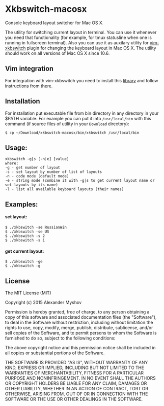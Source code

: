 # Xkbswitch-macosx

Console keyboard layout switcher for Mac OS X.

The utility for switching current layout in terminal. You can use it whenever you need
that functionality (for example, for tmux statusline when one is running in fullscreen
terminal). Also you can use it as auxilary utility for [vim-xkbswitch](https://github.com/lyokha/vim-xkbswitch) plugin for
changing the keyboard layout in Mac&nbsp;OS&nbsp;X. The utility should work on all versions
of Mac OS X since 10.6.

## Vim integration
For integration with vim-xkbswitch you need to install this [library](https://github.com/myshov/libxkbswitch-macosx) and follow instructions from there.

## Installation
For installation put executable file from bin directory in any directory in your $PATH
variable. For example you can put it into  `/usr/local/bin` with this command (if source
files of utility in your `Download` directory):
```shell
$ cp ~/Download/xkbswitch-macosx/bin/xkbswitch /usr/local/bin
```
## Usage:
```
xkbswitch -g|s [-n|e] [value]
where:
-g - get number of layout
-s - set layout by number of list of layouts
-n - code mode (default mode)
-e - string mode (combine it with -g|s to get current layout name or set layouts by its name)
-l - list all available keyboard layouts (their names)
```

## Examples:
#### set layout:
```shell
$ ./xkbswitch -se RussianWin
$ ./xkbswitch -se US
$ ./xkbswitch -s 2
$ ./xkbswitch -s 1
```

#### get current layout:
```shell
$ ./xkbswitch -ge
$ ./xkbswitch -g
```

## License
The MIT License (MIT)

Copyright (c) 2015 Alexander Myshov

Permission is hereby granted, free of charge, to any person obtaining a copy
of this software and associated documentation files (the "Software"), to deal
in the Software without restriction, including without limitation the rights
to use, copy, modify, merge, publish, distribute, sublicense, and/or sell
copies of the Software, and to permit persons to whom the Software is
furnished to do so, subject to the following conditions:

The above copyright notice and this permission notice shall be included in all
copies or substantial portions of the Software.

THE SOFTWARE IS PROVIDED "AS IS", WITHOUT WARRANTY OF ANY KIND, EXPRESS OR
IMPLIED, INCLUDING BUT NOT LIMITED TO THE WARRANTIES OF MERCHANTABILITY,
FITNESS FOR A PARTICULAR PURPOSE AND NONINFRINGEMENT. IN NO EVENT SHALL THE
AUTHORS OR COPYRIGHT HOLDERS BE LIABLE FOR ANY CLAIM, DAMAGES OR OTHER
LIABILITY, WHETHER IN AN ACTION OF CONTRACT, TORT OR OTHERWISE, ARISING FROM,
OUT OF OR IN CONNECTION WITH THE SOFTWARE OR THE USE OR OTHER DEALINGS IN THE
SOFTWARE.
